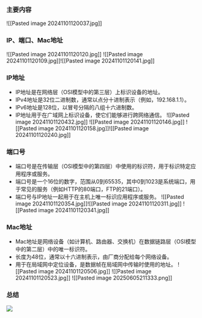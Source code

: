 ### 主要内容
![[Pasted image 20241101120037.jpg]]
### IP、端口、Mac地址
![[Pasted image 20241101120120.jpg]]
![[Pasted image 20241101120109.jpg]]![[Pasted image 20241101120141.jpg]]

### IP地址
- IP地址是在网络层（OSI模型中的第三层）上标识设备的地址。
- IPv4地址是32位二进制数，通常以点分十进制表示（例如，192.168.1.1）。
- IPv6地址是128位，以冒号分隔的八组十六进制数。
- IP地址用于在广域网上标识设备，使它们能够进行跨网络通信。
![[Pasted image 20241101120432.jpg]]
![[Pasted image 20241101120146.jpg]]
![[Pasted image 20241101120158.jpg]]![[Pasted image 20241101120240.jpg]]

### 端口号
- 端口号是在传输层（OSI模型中的第四层）中使用的标识符，用于标识特定应用程序或服务。
- 端口号是一个16位的数字，范围从0到65535，其中0到1023是系统端口，用于常见的服务（例如HTTP的80端口，FTP的21端口）。
- 端口号与IP地址一起用于在主机上唯一标识应用程序或服务。
![[Pasted image 20241101120354.jpg]]![[Pasted image 20241101120311.jpg]]
![[Pasted image 20241101120341.jpg]]

### Mac地址
- Mac地址是网络设备（如计算机、路由器、交换机）在数据链路层（OSI模型中的第二层）中的唯一标识符。
- 长度为48位，通常以十六进制表示，由厂商分配给每个网络设备。
- 用于在局域网中定位设备，是数据帧在局域网中传输时使用的地址。
![[Pasted image 20241101120506.jpg]]
![[Pasted image 20241101120523.jpg]]
![[Pasted image 20250605211333.png]]

### 总结
![](https://linwentao785293209.github.io/images/%E7%BD%91%E7%BB%9C/%E7%BD%91%E7%BB%9C%E5%BC%80%E5%8F%91%E5%9F%BA%E7%A1%80/Unity/01.%E7%BD%91%E7%BB%9C%E5%9F%BA%E7%A1%80%E5%9F%BA%E7%A1%80%E7%9F%A5%E8%AF%86/3.%E7%BD%91%E7%BB%9C%E7%90%86%E8%AE%BA-IP%E3%80%81%E7%AB%AF%E5%8F%A3%E3%80%81Mac%E5%9C%B0%E5%9D%80/16.png)